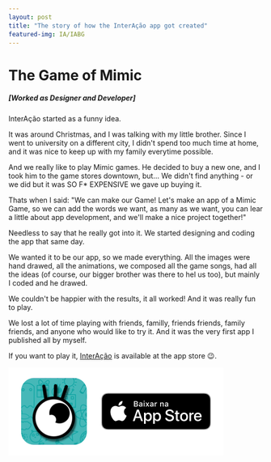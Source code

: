 ```yaml
---
layout: post
title: "The story of how the InterAção app got created"
featured-img: IA/IABG
---
```


# The Game of Mimic
##### [Worked as Designer and Developer]

InterAção started as a funny idea.

It was around Christmas, and I was talking with my little brother. Since I went to university on a different city, I didn't spend too much time at home, and it was nice to keep up with my family everytime possible.

And we really like to play Mimic games. He decided to buy a new one, and I took him to the game stores downtown, but... We didn't find anything - or we did but it was SO F* EXPENSIVE we gave up buying it.

Thats when I said: "We can make our Game! Let's make an app of a Mimic Game, so we can add the words we want, as many as we want, you can lear a little about app development, and we'll make a nice project together!"

Needless to say that he really got into it. We started designing and coding the app that same day. 

We wanted it to be our app, so we made everything. All the images were hand drawed, all the animations, we composed all the game songs, had all the ideas (of course, our bigger brother was there to hel us too), but mainly I coded and he drawed.

We couldn't be happier with the results, it all worked! And it was really fun to play.

We lost a lot of time playing with friends, familly, friends friends, family friends, and anyone who would like to try it. And it was the very first app I published all by myself.

If you want to play it, [InterAção](https://itunes.apple.com/us/app/intera%C3%A7%C3%A3o/id1332635230?mt=8) is available at the app store 😉.

[![InterAcao icon](../assets/img/posts/IA/download.png)](https://itunes.apple.com/us/app/intera%C3%A7%C3%A3o/id1332635230?mt=8)
